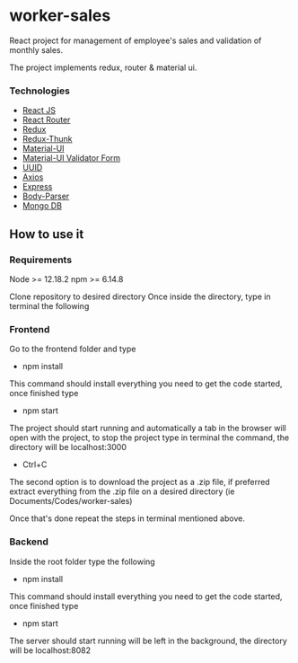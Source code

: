 # worker-sales

React project for management of employee's sales and validation of monthly sales.

The project implements redux, router & material ui.

### Technologies

- [React JS](https://github.com/facebook/react)
- [React Router](https://github.com/ReactTraining/react-router)
- [Redux](https://github.com/reduxjs/redux)
- [Redux-Thunk](https://github.com/reduxjs/redux-thunk)
- [Material-UI](https://github.com/mui-org/material-ui)
- [Material-UI Validator Form](https://www.npmjs.com/package/react-material-ui-form-validator)
- [UUID](https://www.npmjs.com/package/uuid)
- [Axios](https://github.com/axios/axios)
- [Express](https://github.com/expressjs/express)
- [Body-Parser](https://www.npmjs.com/package/body-parser)
- [Mongo DB](https://www.mongodb.com/es)

## How to use it

### Requirements

Node >= 12.18.2
npm >= 6.14.8

Clone repository to desired directory
Once inside the directory, type in terminal the following

### Frontend

Go to the frontend folder and type

- npm install

This command should install everything you need to get the code started, once finished type

- npm start

The project should start running and automatically a tab in the browser will open with the project, to stop the project type in terminal the command, the directory will be localhost:3000

- Ctrl+C

The second option is to download the project as a .zip file, if preferred extract everything from the .zip file on a desired directory (ie Documents/Codes/worker-sales)

Once that's done repeat the steps in terminal mentioned above.

### Backend

Inside the root folder type the following

- npm install

This command should install everything you need to get the code started, once finished type

- npm start

The server should start running will be left in the background, the directory will be localhost:8082
